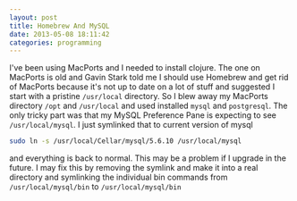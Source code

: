 ```yaml
---
layout: post
title: Homebrew And MySQL
date: 2013-05-08 18:11:42
categories: programming
---
```

I've been using MacPorts and I needed to install clojure.  The one on MacPorts
is old and Gavin Stark told me I should use Homebrew and get rid of MacPorts
because it's not up to date on a lot of stuff and suggested I start with a
pristine `/usr/local` directory.  So I blew away my MacPorts directory `/opt`
and `/usr/local` and used installed `mysql` and `postgresql`.  The only tricky
part was that my MySQL Preference Pane is expecting to see `/usr/local/mysql`.
I just symlinked that to current version of mysql

```bash
sudo ln -s /usr/local/Cellar/mysql/5.6.10 /usr/local/mysql
```

and everything is back to normal.  This may be a problem if I upgrade in the
future.  I may fix this by removing the symlink and make it into a real
directory and symlinking the individual bin commands from
`/usr/local/mysql/bin` to `/usr/local/mysql/bin`
